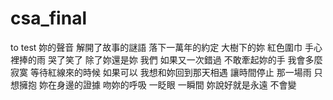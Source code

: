 # csa_final
to test
妳的聲音 解開了故事的謎語
落下一萬年的約定
大樹下的妳 紅色圍巾 手心裡捧的雨
哭了笑了 除了妳還是妳
我們 如果又一次錯過 不敢牽起妳的手
我會多麼寂寞 等待紅線來的時候
如果可以 我想和妳回到那天相遇
讓時間停止 那一場雨
只想擁抱 妳在身邊的證據 吻妳的呼吸
一眨眼 一瞬間 妳說好就是永遠
不會變
